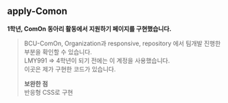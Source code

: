 ## apply-Comon
**1학년, ComOn 동아리 활동에서 지원하기 페이지를 구현했습니다.**
> BCU-ComOn, Organization과 responsive, repository 에서 팀개발 진행한 부분을 확인할 수 있습니다. <br />
> LMY991 => 4학년이 되기 전에는 이 계정을 사용했습니다. <br />
>  이곳은 제가 구현한 코드가 있습니다.
>
> **보완한 점** <br />
> 반응형 CSS로 구현
